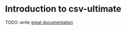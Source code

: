 # Introduction to csv-ultimate

TODO: write [great documentation](http://jacobian.org/writing/what-to-write/)
